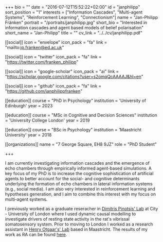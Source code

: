 +++
bio = ""
date = "2016-07-12T15:52:22+02:00"
id = "janphilipp"
sort_position = "1"
interests = ["Information Cascades", "Multi-agent Systems", "Reinforcement Learning", "Connectionism"]
name = "Jan-Philipp Fränken"
portrait = "/portraits/janphilipp.jpg"
short_bio = "Interested in information cascades and agent based models of belief polarisation"
short_name = "Jan-Philipp"
title = ""
cv_link = "../../cv/janphilipp.pdf"

[[social]]
    icon = "envelope"
    icon_pack = "fa"
    link = "mailto:jp.franken@ed.ac.uk"

[[social]]
    icon = "twitter"
    icon_pack = "fa"
    link = "https://twitter.com/franken_philipp"

[[social]]
    icon = "google-scholar"
    icon_pack = "ai"
    link = "https://scholar.google.com/citations?user=s2omqQcAAAAJ&hl=en"

[[social]]
    icon = "github"
    icon_pack = "fa"
    link = "https://github.com/janphilippfranken"

[[education]]
 course = "PhD in Psychology"
 institution = 'University of Edinburgh'
 year = 2023

 [[education]]
  course = "MSc in Cognitive and Decision Sciences"
  institution = 'University College London'
  year = 2019

 [[education]]
  course = "BSc in Psychology"
  institution = 'Maastricht University'
  year = 2018

[[organizations]]
    name = "7 George Square, EH8 9JZ"
    role = "PhD Student"

+++


<!--  I am a PhD student in Neil Bramley's Computational Cognitive Science Lab at the University of Edinburgh. -->

I am currently investigating information cascades and the emergence of echo chambers through empirically informed agent-based simulations. A key focus of my PhD is to increase the cognitive sophistication of artificial agents to better account for the social- and cognitive determinants underlying the formation of echo chambers in lateral information systems (e.g., social media). I am also very interested in reinforcement learning and hypotheses generation, and I aim to combine this interest with my focus on multi-agent systems. 

I previously worked as a graduate reseracher in [Dimitris Pinotsis' Lab](https://www.pinotsislab.com/) at City - University of London where I used dynamic causal modelling to investigate drivers of resting state activity in the rat's vibrissal somatosensory system. Prior to moving to London I worked as a research assistant in [Henry Otgaar's' Lab](https://henryotgaar.wixsite.com/henryotgaar) based in Maastricht. The results of my work as RA can be found [here](https://www.sciencedirect.com/science/article/pii/S0001691818302385).



<!-- You can write $\LaTeX$ and *Markdown* here. -->
